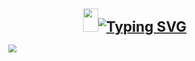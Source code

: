 <h1 align="center"><img src="https://emojis.slackmojis.com/emojis/images/1531849430/4246/blob-sunglasses.gif?1531849430" width="30" height="47"/><a href="https://git.io/typing-svg"><img src="https://readme-typing-svg.demolab.com?font=Fira+Code&size=30&pause=1000&color=ed412c&multiline=true&width=600&lines=Hello there,+this+is+Edwin+Aikins" alt="Typing SVG" /></a></h1>

<p align="left" top="4"><img align="left" src='https://streak-stats.demolab.com/?user=arkoaikins'></p>